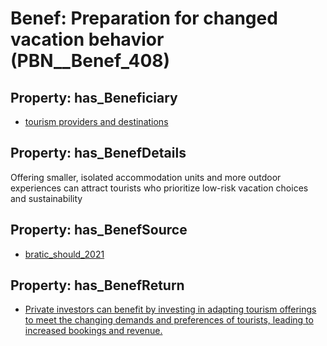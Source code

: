 # Benef: __Preparation for changed vacation behavior__ (PBN__Benef_408)

## Property: has_Beneficiary

* [tourism providers and destinations](../Stakeholder/PBN__Stakeholder_195)

## Property: has_BenefDetails

Offering smaller, isolated accommodation units and more outdoor experiences can attract tourists who prioritize low-risk vacation choices and sustainability

## Property: has_BenefSource

* [bratic_should_2021](../Article/PBN__Article_81)

## Property: has_BenefReturn

* [Private investors can benefit by investing in adapting tourism offerings to meet the changing demands and preferences of tourists, leading to increased bookings and revenue.](../BenefReturn/PBN__BenefReturn_437)


